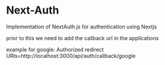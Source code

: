 # Next-Auth
Implementation of NextAuth.js  for authentication using Nextjs

prior to this we need to add the callback url in the applications

example for google:
Authorized redirect URIs=http://localhost:3000/api/auth/callback/google

